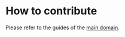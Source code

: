 # How to contribute

Please refer to the guides of the [main domain](https://github.com/FreeSoftwareDatabase/fswdb).
